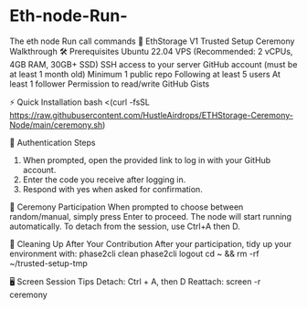 # Eth-node-Run-
The eth node Run call commands
🌟 EthStorage V1 Trusted Setup Ceremony Walkthrough
🛠 Prerequisites
Ubuntu 22.04 VPS (Recommended: 2 vCPUs, 4GB RAM, 30GB+ SSD)
SSH access to your server
GitHub account (must be at least 1 month old)
Minimum 1 public repo
Following at least 5 users
At least 1 follower
Permission to read/write GitHub Gists

⚡️ Quick Installation
bash <(curl -fsSL https://raw.githubusercontent.com/HustleAirdrops/ETHStorage-Ceremony-Node/main/ceremony.sh)

🔑 Authentication Steps
1. When prompted, open the provided link to log in with your GitHub account.
2. Enter the code you receive after logging in.
3. Respond with yes when asked for confirmation.

🎲 Ceremony Participation
When prompted to choose between random/manual, simply press Enter to proceed.
The node will start running automatically.
To detach from the session, use Ctrl+A then D.

🧹 Cleaning Up After Your Contribution
After your participation, tidy up your environment with:
phase2cli clean
phase2cli logout
cd ~ && rm -rf ~/trusted-setup-tmp

🖥 Screen Session Tips
Detach: Ctrl + A, then D
Reattach: screen -r ceremony
